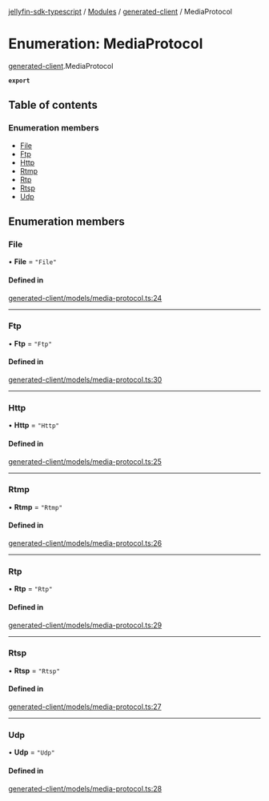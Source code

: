 [jellyfin-sdk-typescript](../README.md) / [Modules](../modules.md) / [generated-client](../modules/generated_client.md) / MediaProtocol

# Enumeration: MediaProtocol

[generated-client](../modules/generated_client.md).MediaProtocol

**`export`**

## Table of contents

### Enumeration members

- [File](generated_client.MediaProtocol.md#file)
- [Ftp](generated_client.MediaProtocol.md#ftp)
- [Http](generated_client.MediaProtocol.md#http)
- [Rtmp](generated_client.MediaProtocol.md#rtmp)
- [Rtp](generated_client.MediaProtocol.md#rtp)
- [Rtsp](generated_client.MediaProtocol.md#rtsp)
- [Udp](generated_client.MediaProtocol.md#udp)

## Enumeration members

### File

• **File** = `"File"`

#### Defined in

[generated-client/models/media-protocol.ts:24](https://github.com/thornbill/jellyfin-sdk-typescript/blob/e430881/src/generated-client/models/media-protocol.ts#L24)

___

### Ftp

• **Ftp** = `"Ftp"`

#### Defined in

[generated-client/models/media-protocol.ts:30](https://github.com/thornbill/jellyfin-sdk-typescript/blob/e430881/src/generated-client/models/media-protocol.ts#L30)

___

### Http

• **Http** = `"Http"`

#### Defined in

[generated-client/models/media-protocol.ts:25](https://github.com/thornbill/jellyfin-sdk-typescript/blob/e430881/src/generated-client/models/media-protocol.ts#L25)

___

### Rtmp

• **Rtmp** = `"Rtmp"`

#### Defined in

[generated-client/models/media-protocol.ts:26](https://github.com/thornbill/jellyfin-sdk-typescript/blob/e430881/src/generated-client/models/media-protocol.ts#L26)

___

### Rtp

• **Rtp** = `"Rtp"`

#### Defined in

[generated-client/models/media-protocol.ts:29](https://github.com/thornbill/jellyfin-sdk-typescript/blob/e430881/src/generated-client/models/media-protocol.ts#L29)

___

### Rtsp

• **Rtsp** = `"Rtsp"`

#### Defined in

[generated-client/models/media-protocol.ts:27](https://github.com/thornbill/jellyfin-sdk-typescript/blob/e430881/src/generated-client/models/media-protocol.ts#L27)

___

### Udp

• **Udp** = `"Udp"`

#### Defined in

[generated-client/models/media-protocol.ts:28](https://github.com/thornbill/jellyfin-sdk-typescript/blob/e430881/src/generated-client/models/media-protocol.ts#L28)
